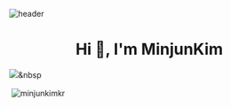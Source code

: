 ![header](https://capsule-render.vercel.app/api?type=slice)
<h1 align="center">Hi 👋, I'm MinjunKim</h1>

<img src="https://img.shields.io/badge/#339933?style=flat-square&logo=node.js&logoColor=white"/></a>&nbsp 


<p>&nbsp;<img align="center" src="https://github-readme-stats.vercel.app/api?username=minjunkimkr&show_icons=true&locale=en" alt="minjunkimkr" /></p>

<!--
Here are some ideas to get you started:

- 🔭 I’m currently working on ...
- 🌱 I’m currently learning ...
- 👯 I’m looking to collaborate on ...
- 🤔 I’m looking for help with ...
- 💬 Ask me about ...
- 📫 How to reach me: ...
- 😄 Pronouns: ...
- ⚡ Fun fact: ...
-->
